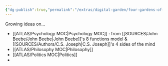 ```yaml
---
{"dg-publish":true,"permalink":"/extras/digital-garden/four-gardens-of-mine/","tags":["gardenEntry"],"created":"","updated":""}
---
```



Growing ideas on...
- [[ATLAS/Psychology MOC\|Psychology MOC]] : from [[SOURCES/John Beebe/John Beebe\|John Beebe]]'s 8 functions model & [[SOURCES/Authors/C.S. Joseph\|C.S. Joseph]]'s 4 sides of the mind 
- [[ATLAS/Philosophy MOC\|Philosophy]] 
- [[ATLAS/Politics MOC\|Politics]] 
- 
